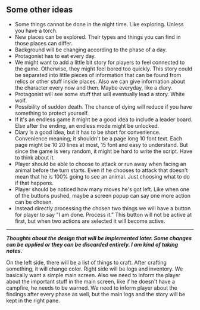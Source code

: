 ## Some other ideas

* Some things cannot be done in the night time. Like exploring. Unless you have a torch.
* New places can be explored. Their types and things you can find in those places can differ.
* Background will be changing according to the phase of a day.
* Protagonist has to eat every day.
* We might want to add a little bit story for players to feel connected to the game. Otherwise, they might feel bored too quickly. This story could be separated into little pieces of information that can be found from relics or other stuff inside places. Also we can give information about the character every now and then. Maybe everyday, like a diary.
* Protagonist will see some stuff that will eventually lead a story. White wolf.
* Possibility of sudden death. The chance of dying will reduce if you have something to protect yourself.
* If it's an endless game it might be a good idea to include a leader board. Else after the ending, an endless mode might be unlocked.
* Diary is a good idea, but it has to be short for convenience. Convenience meaning; it shouldn't be a page long 10 font text. Each page might be 10 20 lines at most, 15 font and easy to understand. But since the game is very random, it might be hard to write the script. Have to think about it.
* Player should be able to choose to attack or run away when facing an animal before the turn starts. Even if he chooses to attack that doesn't mean that he is 100% going to see an animal. Just choosing what to do if that happens.
* Player should be noticed how many moves he's got left. Like when one of the buttons pushed, maybe a screen popup can say one more action can be chosen.
* Instead directly processing the chosen two things we will have a button for player to say "I am done. Process it." This button will not be active at first, but when two actions are selected it will become active.

---

**_Thoughts about the design that will be implemented later. Some changes can be applied or they can be discarded entirely. I am kind of taking notes._**

On the left side, there will be a list of things to craft. After crafting something, it will change color. Right side will be logs and inventory. We basically want a simple main screen. Also we need to inform the player about the important stuff in the main screen, like if he doesn't have a campfire, he needs to be warned. We need to inform player about the findings after every phase as well, but the main logs and the story will be kept in the right pane.
